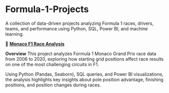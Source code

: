 # Formula-1-Projects
A collection of data-driven projects analyzing Formula 1 races, drivers, teams, and performance using Python, SQL, Power BI, and machine learning.

🏁 **[Monaco F1 Race Analysis](https://github.com/KlarenceKPIs/monaco-f1-race-analysis)**

**Overview**
This project analyzes Formula 1 Monaco Grand Prix race data from 2006 to 2020, exploring how starting grid positions affect race results on one of the most challenging circuits in F1.

Using Python (Pandas, Seaborn), SQL queries, and Power BI visualizations, the analysis highlights key insights about pole position advantage, finishing positions, and position changes during races.
